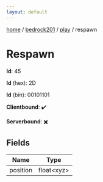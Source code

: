 ```yaml
---
layout: default
---
```


[home](/)  /  [bedrock201](/protocol/bedrock201)  /  [play](/protocol/bedrock201/play)  /  respawn

# Respawn

**Id**: 45

**Id** (hex): 2D

**Id** (bin): 00101101

**Clientbound**: ✔️

**Serverbound**: ✖️

## Fields

Name | Type
---|---
position | float&lt;xyz&gt;
